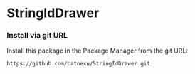 # StringIdDrawer


### Install via git URL

Install this package in the Package Manager from the git URL:
```
https://github.com/catnexu/StringIdDrawer.git
```